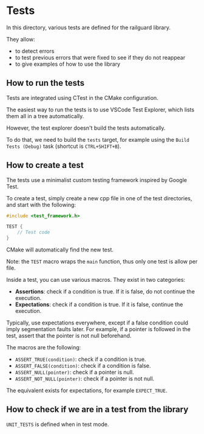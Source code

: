 # Tests

In this directory, various tests are defined for the railguard library.

They allow:
- to detect errors
- to test previous errors that were fixed to see if they do not reappear
- to give examples of how to use the library

## How to run the tests

Tests are integrated using CTest in the CMake configuration.

The easiest way to run the tests is to use VSCode Test Explorer, which lists them all in a tree automatically.

However, the test explorer doesn't build the tests automatically.

To do that, we need to build the `tests` target, for example using the `Build Tests (Debug)` task (shortcut is `CTRL+SHIFT+B`).

## How to create a test

The tests use a minimalist custom testing framework inspired by Google Test.

To create a test, simply create a new cpp file in one of the test directories,
and start with the following:

```c
#include <test_framework.h>

TEST {
    // Test code
}
```

CMake will automatically find the new test.

Note: the `TEST` macro wraps the `main` function, thus only one test is allow per file.

Inside a test, you can use various macros. They exist in two categories:
- **Assertions**: check if a condition is true. If it is false, do not continue the execution.
- **Expectations**: check if a condition is true. If it is false, continue the execution.

Typically, use expectations everywhere, except if a false condition could imply segmentation faults later.
For example, if a pointer is followed in the test, assert that the pointer is not null beforehand.

The macros are the following:
- ``ASSERT_TRUE(condition)``: check if a condition is true.
- ``ASSERT_FALSE(condition)``: check if a condition is false.
- ``ASSERT_NULL(pointer)``: check if a pointer is null.
- ``ASSERT_NOT_NULL(pointer)``: check if a pointer is not null.

The equivalent exists for expectations, for example ``EXPECT_TRUE``.

## How to check if we are in a test from the library

``UNIT_TESTS`` is defined when in test mode.